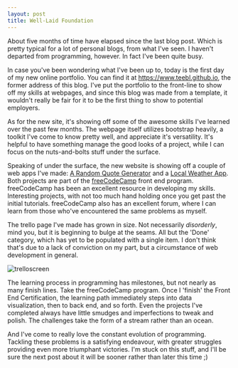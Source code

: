 ```yaml
---
layout: post
title: Well-Laid Foundation
---
```


About five months of time have elapsed since the last blog post. Which is pretty typical for a lot of personal blogs, from what I've seen. I haven't departed from programming, however. In fact I've been quite busy.

In case you've been wondering what I've been up to, today is the first day of my new online portfolio. You can find it at https://www.teebl.github.io, the former address of this blog. I've put the portfolio to the front-line to show off my skills at webpages, and since this blog was made from a template, it wouldn't really be fair for it to be the first thing to show to potential employers.

As for the new site, it's showing off some of the awesome skills I've learned over the past few months. The webpage itself utilizes bootstrap heavily, a toolkit I've come to know pretty well, and appreciate it's versatility. It's helpful to have something manage the good looks of a project, while I can focus on the nuts-and-bolts stuff under the surface.

Speaking of under the surface, the new website is showing off a couple of web apps I've made: [A Random Quote Generator](https://codepen.io/teebl/full/JMpRrN) and a [Local Weather App](https://codepen.io/teebl/full/KZeOYG). Both projects are part of the [freeCodeCamp](https://www.freecodecamp.org) front end program. freeCodeCamp has been an excellent resource in developing my skills. Interesting projects, with not too much hand holding once you get past the initial tutorials. freeCodeCamp also has an excellent forum, where I can learn from those who've encountered the same problems as myself.

The trello page I've made has grown in size. Not necessarily *disorderly*, mind you, but it is beginning to bulge at the seams. All but the 'Done' category, which has yet to be populated with a single item. I don't think that's due to a lack of conviction on my part, but a circumstance of web development in general. 

![trelloscreen](/blog/images/Foundation/trello01-21-2018.png)

The learning process in programming has milestones, but not nearly as many finish lines. Take the freeCodeCamp program. Once I 'finish' the Front End Certification, the learning path immediately steps into data visualization, then to back end, and so forth. Even the projects I've completed always have little smudges and imperfections to tweak and polish. The challenges take the form of a stream rather than an ocean.

And I've come to really love the constant evolution of programming. Tackling these problems is a satisfying endeavour, with greater struggles providing even more triumphant victories. I'm stuck on this stuff, and I'll be sure the next post about it will be sooner rather than later this time ;)
